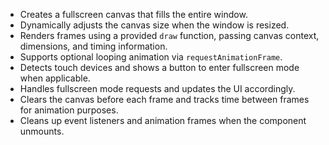 * Creates a fullscreen canvas that fills the entire window.  
* Dynamically adjusts the canvas size when the window is resized.  
* Renders frames using a provided `draw` function, passing canvas context, dimensions, and timing information.  
* Supports optional looping animation via `requestAnimationFrame`.  
* Detects touch devices and shows a button to enter fullscreen mode when applicable.  
* Handles fullscreen mode requests and updates the UI accordingly.  
* Clears the canvas before each frame and tracks time between frames for animation purposes.  
* Cleans up event listeners and animation frames when the component unmounts.